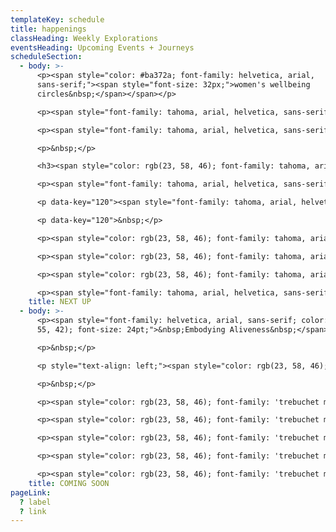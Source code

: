 ```yaml
---
templateKey: schedule
title: happenings
classHeading: Weekly Explorations
eventsHeading: Upcoming Events + Journeys
scheduleSection:
  - body: >-
      <p><span style="color: #ba372a; font-family: helvetica, arial,
      sans-serif;"><span style="font-size: 32px;">women's wellbeing
      circles&nbsp;</span></span></p>

      <p><span style="font-family: tahoma, arial, helvetica, sans-serif;">These circles take place before or during the new moon, a divine time to reflect, rest and reset intentions for what you&rsquo;d like to manifest in your life.</span></p>

      <p><span style="font-family: tahoma, arial, helvetica, sans-serif;">Each month we will explore a different aspect of your be:ing like being transformation, being whole, being abundant with the intention to bring these aspects of our being into focus and authentically embody their meaning to us.&nbsp;</span></p>

      <p>&nbsp;</p>

      <h3><span style="color: rgb(23, 58, 46); font-family: tahoma, arial, helvetica, sans-serif;">next circle: be:ing flow</span></h3>

      <p><span style="font-family: tahoma, arial, helvetica, sans-serif;"><strong><span style="color: rgb(23, 58, 46);">a community ritual for black women and women of colour</span></strong></span></p>

      <p data-key="120"><span style="font-family: tahoma, arial, helvetica, sans-serif;" data-key="121"><span data-offset-key="121:1">You are invited to explore practices that open us to compassionate, accepting and generative ways of being with ourselves and eachother.</span></span></p>

      <p data-key="120">&nbsp;</p>

      <p><span style="color: rgb(23, 58, 46); font-family: tahoma, arial, helvetica, sans-serif;">Date: Sunday 10th March 2024</span></p>

      <p><span style="color: rgb(23, 58, 46); font-family: tahoma, arial, helvetica, sans-serif;">Cosmic attunment: New Moon in Pisces</span></p>

      <p><span style="color: rgb(23, 58, 46); font-family: tahoma, arial, helvetica, sans-serif;">Location: tbc</span></p>

      <p><span style="font-family: tahoma, arial, helvetica, sans-serif;"><span style="color: rgb(176, 70, 100);"><strong><span style="color: rgb(176, 70, 100);">more info and booking coming soon</span></strong></span></span></p>
    title: NEXT UP
  - body: >-
      <p><span style="font-family: helvetica, arial, sans-serif; color: rgb(186,
      55, 42); font-size: 24pt;">&nbsp;Embodying Aliveness&nbsp;</span></p>

      <p>&nbsp;</p>

      <p style="text-align: left;"><span style="color: rgb(23, 58, 46); font-family: 'trebuchet ms', geneva, sans-serif;"><strong>A Collective Self-Care &amp; Empowerment Journey </strong></span></p>

      <p>&nbsp;</p>

      <p><span style="color: rgb(23, 58, 46); font-family: 'trebuchet ms', geneva, sans-serif;">Embodying Aliveness is a rite of passage created for Black Women and Women of Colour, who seek an intentional space and time to experience more ease and joy in your life.&nbsp;</span></p>

      <p><span style="color: rgb(23, 58, 46); font-family: 'trebuchet ms', geneva, sans-serif;">Join this collective self-care and empowerment journey to explore embodied heart-centred practice through self-inquiry, movement, breath awareness, creative expression and deep rest.</span></p>

      <p><span style="color: rgb(23, 58, 46); font-family: 'trebuchet ms', geneva, sans-serif;">Here you belong, you are seen, heard and celebrated, just as you are. Together we&rsquo;ll create a compassionate and caring community that bears witness to our collective and individual journeys. Each of us giving the other permission to show up, authentically and unapologetically.&nbsp;</span></p>

      <p><span style="color: rgb(23, 58, 46); font-family: 'trebuchet ms', geneva, sans-serif;">Women have gathered like this for millenia. This is a radical act in today&rsquo;s world where our minds are overloaded, our bodies marginalised and our emotional wounds neglected. </span></p>

      <p><span style="color: rgb(23, 58, 46); font-family: 'trebuchet ms', geneva, sans-serif;">This is an invitation to re-member the old ways, to navigate new days, exploring your resource and capacity, to be with the full spectrum of what it feels to be You, Alive, here, now.</span></p>
    title: COMING SOON
pageLink:
  ? label
  ? link
---
```

